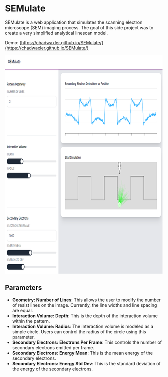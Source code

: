 # SEMulate

SEMulate is a web application that simulates the scanning electron microscope (SEM) imaging process. The goal of this side project was to create a very simplified analytical linescan model.

Demo: [https://chadwaxler.github.io/SEMulate/](https://chadwaxler.github.io/SEMulate/)


<p align="center">
<img src="/docs/SEMulate.png"
  alt="Screenshot of the SEMulate web application"
  width="auto" height="700">
</p>

## Parameters

- **Geometry: Number of Lines**: This allows the user to modify the number of resist lines on the image.  Currently, the line widths and line spacing are equal.
- **Interaction Volume: Depth**: This is the depth of the interaction volume within the pattern.
- **Interaction Volume: Radius**: The interaction volume is modeled as a simple circle.  Users can control the radius of the circle using this parameter.
- **Secondary Electrons: Electrons Per Frame**: This controls the number of secondary electrons emitted per frame.
- **Secondary Electrons: Energy Mean**: This is the mean energy of the secondary electrons.
- **Secondary Electrons: Energy Std Dev**: This is the standard deviation of the energy of the secondary electrons.

